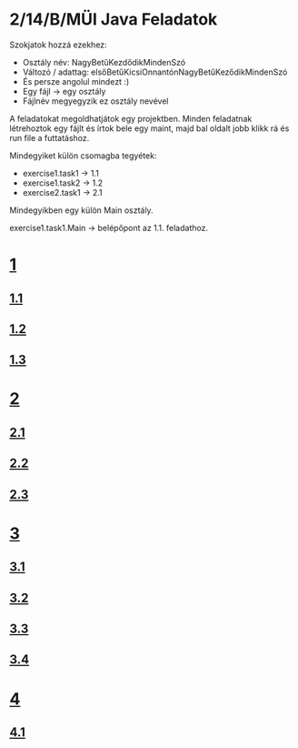 # 2/14/B/MÜI Java Feladatok

Szokjatok hozzá ezekhez:
 - Osztály név: NagyBetűKezdődikMindenSzó
 - Változó / adattag: elsőBetűKicsiOnnantónNagyBetűKeződikMindenSzó
 - És persze angolul mindezt :)
 - Egy fájl -> egy osztály
 - Fájlnév megyegyzik ez osztály nevével

A feladatokat megoldhatjátok egy projektben. Minden feladatnak létrehoztok egy fájlt és írtok bele egy maint, majd bal oldalt jobb klikk rá és run file a futtatáshoz.

Mindegyiket külön csomagba tegyétek:
- exercise1.task1 -> 1.1
- exercise1.task2 -> 1.2
- exercise2.task1 -> 2.1

Mindegyikben egy külön Main osztály.

exercise1.task1.Main -> belépőpont az 1.1. feladathoz.


# [1](exercise1)
## [1.1](exercise1/task1)
## [1.2](exercise1/task2)
## [1.3](exercise1/task3)

# [2](exercise2)
## [2.1](exercise2/task1)
## [2.2](exercise2/task2)
## [2.3](exercise2/task3)

# [3](exercise3)
## [3.1](exercise3/task1)
## [3.2](exercise3/task2)
## [3.3](exercise3/task3)
## [3.4](exercise3/task4)

# [4](exercise4)
## [4.1](exercise4/task1)